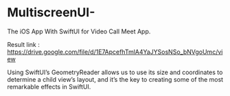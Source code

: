 # MultiscreenUI-
The iOS App With SwiftUI for Video Call Meet App.

Result link : https://drive.google.com/file/d/1E7ApcefhTmlA4YaJYSosNSo_bNVgoUmc/view

Using SwiftUI’s GeometryReader allows us to use its size and coordinates to determine a child view’s layout, and it’s the key to creating some of the most remarkable effects in SwiftUI.
